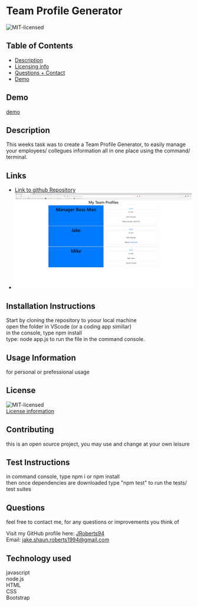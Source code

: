 
# Team Profile Generator

![MIT-licensed](https://img.shields.io/badge/License-MIT-red)

## Table of Contents 
- [Description](#description)
- [Licensing info](#license)
- [Questions + Contact](#questions)
- [Demo](#demo)

## Demo
[demo](https://watch.screencastify.com/v/moIyf8CmPTgAIZmGruYi)

## Description
This weeks task was to create a Team Profile Generator, to easily manage your employees/ collegues information all in one place using the command/ terminal.

## Links
* [Link to github Repository](https://github.com/JRoberts94/Week10-Team-Profile-Generator)
* ![Screenshot](./demo/week10-screenshot.PNG)

## Installation Instructions
Start by cloning the repository to yoour local machine
 <br> 
 open the folder in VScode (or a coding app similiar) 
 <br> 
 in the console, type npm install 
 <br> 
 type: node app.js to run the file in the command console.

## Usage Information
for personal or prefessional usage

## License
![MIT-licensed](https://img.shields.io/badge/License-MIT-red)
<br>
[License information](https://opensource.org/licenses)

## Contributing
this is an open source project, you may use and change at your own leisure

## Test Instructions
in command console, type npm i or npm install <br> then once dependencies are downloaded type "npm test" to run the tests/ test suites

## Questions
feel free to contact me, for any questions or improvements you think of

Visit my GitHub profile here: [JRoberts94](https://github.com/JRoberts94)
<br>
Email: jake.shaun.roberts1994@gmail.com

## Technology used
javascript <br> node.js <br> HTML <br> CSS <br> Bootstrap
